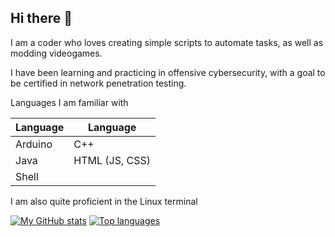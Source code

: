 ## Hi there 👋

I am a coder who loves creating simple scripts to automate tasks, as well as modding videogames. 

I have been learning and practicing in offensive cybersecurity, with a goal to be certified in network penetration testing.

Languages I am familiar with

Language      | Language
------------- | -------------
Arduino       | C++
Java          | HTML (JS, CSS)
Shell         | 

I am also quite proficient in the Linux terminal

[![My GitHub stats](https://github-readme-stats.vercel.app/api?username=TheGreatPintoJ&show_icons=true&theme=transparent&hide_border=true)](https://github.com/TheGreatPintoJ)
[![Top languages](https://github-readme-stats.vercel.app/api/top-langs/?username=TheGreatPintoJ&show_icons=true&theme=transparent&hide_border=true&layout=compact)](https://github.com/TheGreatPintoJ)